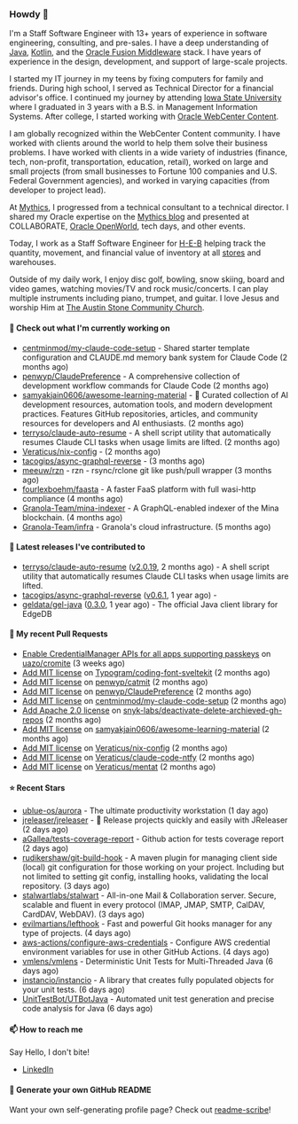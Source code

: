 ### Howdy 👋

I'm a Staff Software Engineer with 13+ years of experience in software engineering, consulting, and pre-sales. I have a deep understanding of [Java](https://www.oracle.com/java/), [Kotlin](https://kotlinlang.org/), and the [Oracle Fusion Middleware](https://www.oracle.com/middleware/) stack. I have years of experience in the design, development, and support of large-scale projects.

I started my IT journey in my teens by fixing computers for family and friends. During high school, I served as Technical Director for a financial advisor's office. I continued my journey by attending [Iowa State University](https://www.iastate.edu/) where I graduated in 3 years with a B.S. in Management Information Systems. After college, I started working with [Oracle WebCenter Content](https://docs.oracle.com/en/middleware/webcenter/content/12.2.1.4/).

I am globally recognized within the WebCenter Content community. I have worked with clients around the world to help them solve their business problems. I have worked with clients in a wide variety of industries (finance, tech, non-profit, transportation, education, retail), worked on large and small projects (from small businesses to Fortune 100 companies and U.S. Federal Government agencies), and worked in varying capacities (from developer to project lead).

At [Mythics](https://www.mythics.com/), I progressed from a technical consultant to a technical director. I shared my Oracle expertise on the [Mythics blog](https://mythics.com/blog/) and presented at COLLABORATE, [Oracle OpenWorld](https://www.oracle.com/cloudworld/), tech days, and other events.

Today, I work as a Staff Software Engineer for [H-E-B](https://digital.heb.com/) helping track the quantity, movement, and financial value of inventory at all [stores](https://heb.com/store-locations) and warehouses.

Outside of my daily work, I enjoy disc golf, bowling, snow skiing, board and video games, watching movies/TV and rock music/concerts. I can play multiple instruments including piano, trumpet, and guitar. I love Jesus and worship Him at [The Austin Stone Community Church](https://austinstone.org/).

#### 👷 Check out what I'm currently working on

- [centminmod/my-claude-code-setup](https://github.com/centminmod/my-claude-code-setup) - Shared starter template configuration and CLAUDE.md memory bank system for Claude Code (2 months ago)
- [penwyp/ClaudePreference](https://github.com/penwyp/ClaudePreference) - A comprehensive collection of development workflow commands for Claude Code (2 months ago)
- [samyakjain0606/awesome-learning-material](https://github.com/samyakjain0606/awesome-learning-material) - 🧪 Curated collection of AI development resources, automation tools, and modern development practices. Features GitHub repositories, articles, and community resources for developers and AI enthusiasts. (2 months ago)
- [terryso/claude-auto-resume](https://github.com/terryso/claude-auto-resume) - A shell script utility that automatically resumes Claude CLI tasks when usage limits are lifted. (2 months ago)
- [Veraticus/nix-config](https://github.com/Veraticus/nix-config) -  (2 months ago)
- [tacogips/async-graphql-reverse](https://github.com/tacogips/async-graphql-reverse) -  (3 months ago)
- [meeuw/rzn](https://github.com/meeuw/rzn) - rzn - rsync/rclone git like push/pull wrapper (3 months ago)
- [fourlexboehm/faasta](https://github.com/fourlexboehm/faasta) - A faster FaaS platform with full wasi-http compliance (4 months ago)
- [Granola-Team/mina-indexer](https://github.com/Granola-Team/mina-indexer) - A GraphQL-enabled indexer of the Mina blockchain. (4 months ago)
- [Granola-Team/infra](https://github.com/Granola-Team/infra) - Granola&#39;s cloud infrastructure. (5 months ago)

#### 🔭 Latest releases I've contributed to

- [terryso/claude-auto-resume](https://github.com/terryso/claude-auto-resume) ([v2.0.19](https://github.com/terryso/claude-auto-resume/releases/tag/v2.0.19), 2 months ago) - A shell script utility that automatically resumes Claude CLI tasks when usage limits are lifted.
- [tacogips/async-graphql-reverse](https://github.com/tacogips/async-graphql-reverse) ([v0.6.1](https://github.com/tacogips/async-graphql-reverse/releases/tag/v0.6.1), 1 year ago) - 
- [geldata/gel-java](https://github.com/geldata/gel-java) ([0.3.0](https://github.com/geldata/gel-java/releases/tag/0.3.0), 1 year ago) - The official Java client library for EdgeDB

#### 🔨 My recent Pull Requests

- [Enable CredentialManager APIs for all apps supporting passkeys](https://github.com/uazo/cromite/pull/2296) on [uazo/cromite](https://github.com/uazo/cromite) (3 weeks ago)
- [Add MIT license](https://github.com/Typogram/coding-font-sveltekit/pull/1) on [Typogram/coding-font-sveltekit](https://github.com/Typogram/coding-font-sveltekit) (2 months ago)
- [Add MIT license](https://github.com/penwyp/catmit/pull/15) on [penwyp/catmit](https://github.com/penwyp/catmit) (2 months ago)
- [Add MIT license](https://github.com/penwyp/ClaudePreference/pull/2) on [penwyp/ClaudePreference](https://github.com/penwyp/ClaudePreference) (2 months ago)
- [Add MIT license](https://github.com/centminmod/my-claude-code-setup/pull/1) on [centminmod/my-claude-code-setup](https://github.com/centminmod/my-claude-code-setup) (2 months ago)
- [Add Apache 2.0 license](https://github.com/snyk-labs/deactivate-delete-archieved-gh-repos/pull/1) on [snyk-labs/deactivate-delete-archieved-gh-repos](https://github.com/snyk-labs/deactivate-delete-archieved-gh-repos) (2 months ago)
- [Add MIT license](https://github.com/samyakjain0606/awesome-learning-material/pull/1) on [samyakjain0606/awesome-learning-material](https://github.com/samyakjain0606/awesome-learning-material) (2 months ago)
- [Add MIT license](https://github.com/Veraticus/nix-config/pull/5) on [Veraticus/nix-config](https://github.com/Veraticus/nix-config) (2 months ago)
- [Add MIT license](https://github.com/Veraticus/claude-code-ntfy/pull/2) on [Veraticus/claude-code-ntfy](https://github.com/Veraticus/claude-code-ntfy) (2 months ago)
- [Add MIT license](https://github.com/Veraticus/mentat/pull/3) on [Veraticus/mentat](https://github.com/Veraticus/mentat) (2 months ago)

#### ⭐ Recent Stars

- [ublue-os/aurora](https://github.com/ublue-os/aurora) - The ultimate productivity workstation (1 day ago)
- [jreleaser/jreleaser](https://github.com/jreleaser/jreleaser) - :rocket: Release projects quickly and easily with JReleaser (2 days ago)
- [aGallea/tests-coverage-report](https://github.com/aGallea/tests-coverage-report) - Github action for tests coverage report (2 days ago)
- [rudikershaw/git-build-hook](https://github.com/rudikershaw/git-build-hook) - A maven plugin for managing client side (local) git configuration for those working on your project. Including but not limited to setting git config, installing hooks, validating the local repository. (3 days ago)
- [stalwartlabs/stalwart](https://github.com/stalwartlabs/stalwart) - All-in-one Mail &amp; Collaboration server. Secure, scalable and fluent in every protocol (IMAP, JMAP, SMTP, CalDAV, CardDAV, WebDAV). (3 days ago)
- [evilmartians/lefthook](https://github.com/evilmartians/lefthook) - Fast and powerful Git hooks manager for any type of projects. (4 days ago)
- [aws-actions/configure-aws-credentials](https://github.com/aws-actions/configure-aws-credentials) - Configure AWS credential environment variables for use in other GitHub Actions. (4 days ago)
- [vmlens/vmlens](https://github.com/vmlens/vmlens) - Deterministic Unit Tests for Multi-Threaded Java (6 days ago)
- [instancio/instancio](https://github.com/instancio/instancio) - A library that creates fully populated objects for your unit tests. (6 days ago)
- [UnitTestBot/UTBotJava](https://github.com/UnitTestBot/UTBotJava) - Automated unit test generation and precise code analysis for Java (6 days ago)

#### 📫 How to reach me

Say Hello, I don't bite!

- [LinkedIn](https://www.linkedin.com/in/jonathanhult/)

#### 📖 Generate your own GitHub README

Want your own self-generating profile page? Check out [readme-scribe](https://github.com/muesli/readme-scribe)!
